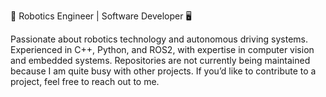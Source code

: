 🤖 Robotics Engineer | Software Developer 🖥️

Passionate about robotics technology and autonomous driving systems. Experienced in C++, Python, and ROS2, with expertise in computer vision and embedded systems. 
Repositories are not currently being maintained because I am quite busy with other projects. If you’d like to contribute to a project, feel free to reach out to me.
